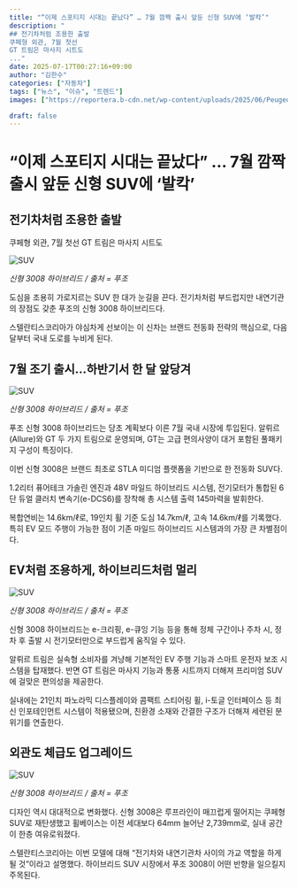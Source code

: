 ```yaml
---
title: "“이제 스포티지 시대는 끝났다” … 7월 깜짝 출시 앞둔 신형 SUV에 ‘발칵’"
description: "
## 전기차처럼 조용한 출발
쿠페형 외관, 7월 첫선
GT 트림은 마사지 시트도
..."
date: 2025-07-17T00:27:16+09:00
author: "김한수"
categories: ["자동차"]
tags: ["뉴스", "이슈", "트렌드"]
images: ["https://reportera.b-cdn.net/wp-content/uploads/2025/06/Peugeot-3008-Hybrid-1024x576.jpg"]

draft: false
---
```


# “이제 스포티지 시대는 끝났다” … 7월 깜짝 출시 앞둔 신형 SUV에 ‘발칵’


## 전기차처럼 조용한 출발
쿠페형 외관, 7월 첫선
GT 트림은 마사지 시트도


![SUV](https://reportera.b-cdn.net/wp-content/uploads/2025/06/Peugeot-3008-Hybrid-1024x576.jpg)

*신형 3008 하이브리드 / 출처 = 푸조*

도심을 조용히 가로지르는 SUV 한 대가 눈길을 끈다. 전기차처럼 부드럽지만 내연기관의 장점도 갖춘 푸조의 신형 3008 하이브리드다.

스텔란티스코리아가 야심차게 선보이는 이 신차는 브랜드 전동화 전략의 핵심으로, 다음 달부터 국내 도로를 누비게 된다.


## 7월 조기 출시…하반기서 한 달 앞당겨


![SUV](https://reportera.b-cdn.net/wp-content/uploads/2025/06/푸조-신형-3008-1024x768.jpg)

*신형 3008 하이브리드 / 출처 = 푸조*

푸조 신형 3008 하이브리드는 당초 계획보다 이른 7월 국내 시장에 투입된다. 알뤼르(Allure)와 GT 두 가지 트림으로 운영되며, GT는 고급 편의사양이 대거 포함된 풀패키지 구성이 특징이다.

이번 신형 3008은 브랜드 최초로 STLA 미디엄 플랫폼을 기반으로 한 전동화 SUV다.

1.2리터 퓨어테크 가솔린 엔진과 48V 마일드 하이브리드 시스템, 전기모터가 통합된 6단 듀얼 클러치 변속기(e-DCS6)를 장착해 총 시스템 출력 145마력을 발휘한다.

복합연비는 14.6km/ℓ로, 19인치 휠 기준 도심 14.7km/ℓ, 고속 14.6km/ℓ를 기록했다. 특히 EV 모드 주행이 가능한 점이 기존 마일드 하이브리드 시스템과의 가장 큰 차별점이다.


## EV처럼 조용하게, 하이브리드처럼 멀리


![SUV](https://reportera.b-cdn.net/wp-content/uploads/2025/06/푸조-신형-3008-2-1024x768.jpg)

*신형 3008 하이브리드 / 출처 = 푸조*

신형 3008 하이브리드는 e-크리핑, e-큐잉 기능 등을 통해 정체 구간이나 주차 시, 정차 후 출발 시 전기모터만으로 부드럽게 움직일 수 있다.

알뤼르 트림은 실속형 소비자를 겨냥해 기본적인 EV 주행 기능과 스마트 운전자 보조 시스템을 탑재했다. 반면 GT 트림은 마사지 기능과 통풍 시트까지 더해져 프리미엄 SUV에 걸맞은 편의성을 제공한다.

실내에는 21인치 파노라믹 디스플레이와 콤팩트 스티어링 휠, i-토글 인터페이스 등 최신 인포테인먼트 시스템이 적용됐으며, 친환경 소재와 간결한 구조가 더해져 세련된 분위기를 연출한다.


## 외관도 체급도 업그레이드


![SUV](https://reportera.b-cdn.net/wp-content/uploads/2025/06/푸조-신형-3008-3-1024x768.jpg)

*신형 3008 하이브리드 / 출처 = 푸조*

디자인 역시 대대적으로 변화했다. 신형 3008은 루프라인이 매끄럽게 떨어지는 쿠페형 SUV로 재탄생했고 휠베이스는 이전 세대보다 64mm 늘어난 2,739mm로, 실내 공간이 한층 여유로워졌다.

스텔란티스코리아는 이번 모델에 대해 “전기차와 내연기관차 사이의 가교 역할을 하게 될 것”이라고 설명했다.
하이브리드 SUV 시장에서 푸조 3008이 어떤 반향을 일으킬지 주목된다.
